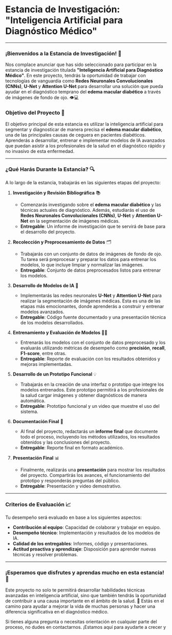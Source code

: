# Estancia de Investigación: "Inteligencia Artificial para Diagnóstico Médico"

---

### **¡Bienvenidos a la Estancia de Investigación!** 🎉

Nos complace anunciar que has sido seleccionado para participar en la estancia de investigación titulada **"Inteligencia Artificial para Diagnóstico Médico"**. En este proyecto, tendrás la oportunidad de trabajar con tecnologías de vanguardia como **Redes Neuronales Convolucionales (CNNs)**, **U-Net** y **Attention U-Net** para desarrollar una solución que pueda ayudar en el diagnóstico temprano del **edema macular diabético** a través de imágenes de fondo de ojo. 👁️💻

### **Objetivo del Proyecto** 🎯

El objetivo principal de esta estancia es utilizar la inteligencia artificial para segmentar y diagnosticar de manera precisa el **edema macular diabético**, una de las principales causas de ceguera en pacientes diabéticos. Aprenderás a desarrollar, entrenar e implementar modelos de IA avanzados que puedan asistir a los profesionales de la salud en el diagnóstico rápido y no invasivo de esta enfermedad.

---

### **¿Qué Harás Durante la Estancia?** 🔍

A lo largo de la estancia, trabajarás en las siguientes etapas del proyecto:

1. **Investigación y Revisión Bibliográfica** 📚
   - Comenzarás investigando sobre el **edema macular diabético** y las técnicas actuales de diagnóstico. Además, estudiarás el uso de **Redes Neuronales Convolucionales (CNNs)**, **U-Net** y **Attention U-Net** en la segmentación de imágenes médicas.
   - **Entregable**: Un informe de investigación que te servirá de base para el desarrollo del proyecto.

2. **Recolección y Preprocesamiento de Datos** 🗂️
   - Trabajarás con un conjunto de datos de imágenes de fondo de ojo. Tu tarea será preprocesar y preparar los datos para entrenar los modelos, lo que incluye limpiar y normalizar las imágenes.
   - **Entregable**: Conjunto de datos preprocesados listos para entrenar los modelos.

3. **Desarrollo de Modelos de IA** 🤖
   - Implementarás las redes neuronales **U-Net** y **Attention U-Net** para realizar la segmentación de imágenes médicas. Esta es una de las etapas más emocionantes, donde aprenderás a construir y entrenar modelos avanzados.
   - **Entregable**: Código fuente documentado y una presentación técnica de los modelos desarrollados.

4. **Entrenamiento y Evaluación de Modelos** 🏋️‍♀️
   - Entrenarás los modelos con el conjunto de datos preprocesado y los evaluarás utilizando métricas de desempeño como **precisión**, **recall**, **F1-score**, entre otras.
   - **Entregable**: Reporte de evaluación con los resultados obtenidos y mejoras implementadas.

5. **Desarrollo de un Prototipo Funcional** 💡
   - Trabajarás en la creación de una interfaz o prototipo que integre los modelos entrenados. Este prototipo permitirá a los profesionales de la salud cargar imágenes y obtener diagnósticos de manera automática.
   - **Entregable**: Prototipo funcional y un video que muestre el uso del sistema.

6. **Documentación Final** 📝
   - Al final del proyecto, redactarás un **informe final** que documente todo el proceso, incluyendo los métodos utilizados, los resultados obtenidos y las conclusiones del proyecto.
   - **Entregable**: Reporte final en formato académico.

7. **Presentación Final** 📊
   - Finalmente, realizarás una **presentación** para mostrar los resultados del proyecto. Compartirás los avances, el funcionamiento del prototipo y responderás preguntas del público.
   - **Entregable**: Presentación y video demostrativo.

---

### **Criterios de Evaluación** 📈

Tu desempeño será evaluado en base a los siguientes aspectos:
- **Contribución al equipo**: Capacidad de colaborar y trabajar en equipo.
- **Desempeño técnico**: Implementación y resultados de los modelos de IA.
- **Calidad de los entregables**: Informes, código y presentaciones.
- **Actitud proactiva y aprendizaje**: Disposición para aprender nuevas técnicas y resolver problemas.

---

### **¡Esperamos que disfrutes y aprendas mucho en esta estancia!** 🚀

Este proyecto no solo te permitirá desarrollar habilidades técnicas avanzadas en inteligencia artificial, sino que también tendrás la oportunidad de contribuir a una causa importante en el ámbito de la salud. 🌟 Estás en el camino para ayudar a mejorar la vida de muchas personas y hacer una diferencia significativa en el diagnóstico médico.

Si tienes alguna pregunta o necesitas orientación en cualquier parte del proceso, no dudes en contactarnos. ¡Estamos aquí para ayudarte a crecer y

